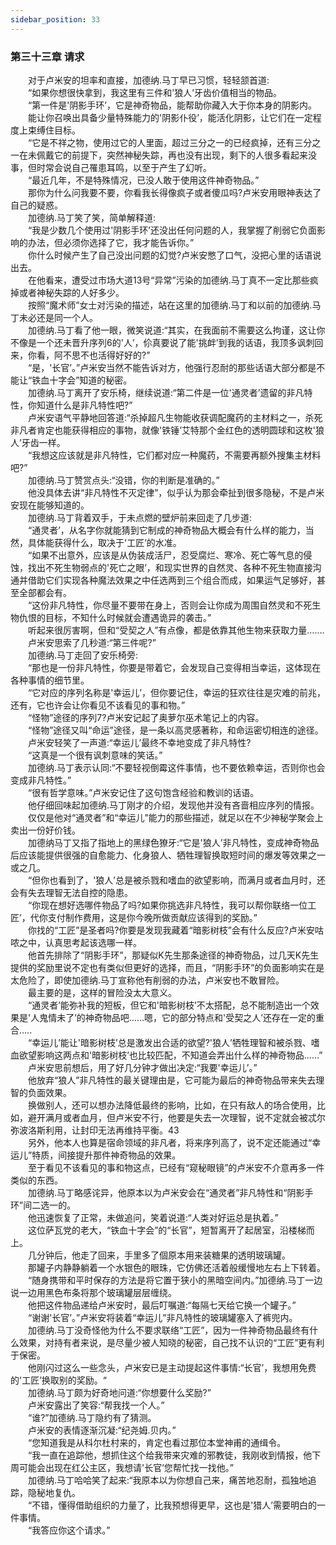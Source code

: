 ```yaml
---
sidebar_position: 33
---
```

### 第三十三章 请求  


　　对于卢米安的坦率和直接，加德纳.马丁早已习惯，轻轻颔首道:  
　　“如果你想很快拿到，我这里有三件和'狼人’牙齿价值相当的物品。  
　　“第一件是'阴影手环’，它是神奇物品，能帮助你藏入大于你本身的阴影内。  
　　能让你召唤出具备少量特殊能力的'阴影仆役’，能活化阴影，让它们在一定程度上束缚住目标。  
　　“它是不祥之物，使用过它的人里面，超过三分之一的已经疯掉，还有三分之一在未佩戴它的前提下，突然神秘失踪，再也没有出现，剩下的人很多看起来没事，但时常会说自己罹患耳鸣，以至于产生了幻听。  
　　“最近几年，不是特殊情况，已没人敢于使用这件神奇物品。”  
　　那你为什么问我要不要，你看我长得像疯子或者傻瓜吗?卢米安用眼神表达了自己的疑惑。  
　　加德纳.马丁笑了笑，简单解释道:  
　　“我是少数几个使用过'阴影手环’还没出任何问题的人，我掌握了削弱它负面影响的办法，但必须你选择了它，我才能告诉你。”  
　　你什么时候产生了自己没出问题的幻觉?卢米安憋了口气，没把心里的话语说出去。  
　　在他看来，遭受过市场大道13号“异常”污染的加德纳.马丁真不一定比那些疯掉或者神秘失踪的人好多少。  
　　按照“魔术师”女士对污染的描述，站在这里的加德纳.马丁和以前的加德纳.马丁未必还是同一个人。  
　　加德纳.马丁看了他一眼，微笑说道:“其实，在我面前不需要这么拘谨，这让你不像是一个还未晋升序列6的'人’，伱真要说了能'挑衅’到我的话语，我顶多讽刺回来，你看，阿不思不也活得好好的?”  
　　“是，'长官’。”卢米安当然不能告诉对方，他强行忍耐的那些话语大部分都是不能让“铁血十字会”知道的秘密。  
　　加德纳.马丁离开了安乐椅，继续说道:“第二件是一位'通灵者’遗留的非凡特性，你知道什么是非凡特性吧?”  
　　卢米安语气平静地回答道:“杀掉超凡生物能收获调配魔药的主材料之一，杀死非凡者肯定也能获得相应的事物，就像'铁锤’艾特那个金红色的透明圆球和这枚'狼人’牙齿一样。  
　　“我想这应该就是非凡特性，它们都对应一种魔药，不需要再额外搜集主材料吧?”  
　　加德纳.马丁赞赏点头:“没错，你的判断是准确的。”  
　　他没具体去讲“非凡特性不灭定律”，似乎认为那会牵扯到很多隐秘，不是卢米安现在能够知道的。  
　　加德纳.马丁背着双手，于未点燃的壁炉前来回走了几步道:  
　　“通灵者’，从名字你就能猜到它制成的神奇物品大概会有什么样的能力，当然，具体能获得什么，取决于'工匠’的水准。  
　　“如果不出意外，应该是从伪装成活尸，忍受腐烂、寒冷、死亡等气息的侵蚀，找出不死生物弱点的'死亡之眼’，和现实世界的自然灵、各种不死生物直接沟通并借助它们实现各种魔法效果之中任选两到三个组合而成，如果运气足够好，甚至全部都会有。  
　　“这份非凡特性，你尽量不要带在身上，否则会让你成为周围自然灵和不死生物仇恨的目标，不知什么时候就会遭遇诡异的袭击。”  
　　听起来很厉害啊，但和“受契之人”有点像，都是依靠其他生物来获取力量….…  
　　卢米安思索了几秒道:“第三件呢?”  
　　加德纳.马丁走回了安乐椅旁:  
　　“那也是一份非凡特性，你要是带着它，会发现自己变得相当幸运，这体现在各种事情的细节里。  
　　“它对应的序列名称是'幸运儿’，但你要记住，幸运的狂欢往往是灾难的前兆，还有，它也许会让你看见不该看见的事和物。”  
　　“怪物”途径的序列7?卢米安记起了奥萝尔巫术笔记上的内容。  
　　“怪物”途径又叫“命运”途径，是一条以高灵感著称，和命运密切相连的途径。  
　　卢米安轻笑了一声道:“幸运儿’最终不幸地变成了非凡特性?  
　　“这真是一个很有讽刺意味的笑话。”  
　　加德纳.马丁表示认同:“不要轻视倒霉这件事情，也不要依赖幸运，否则你也会变成非凡特性。”  
　　“很有哲学意味。”卢米安记住了这句饱含经验和教训的话语。  
　　他仔细回味起加德纳.马丁刚才的介绍，发现他并没有吝啬相应序列的情报。  
　　仅仅是他对“通灵者”和“幸运儿”能力的那些描述，就足以在不少神秘学聚会上卖出一份好价钱。  
　　加德纳马丁又指了指地上的黑绿色獠牙:“它是'狼人’非凡特性，变成神奇物品后应该能提供很强的自愈能力、化身狼人、牺牲理智换取短时间的爆发等效果之一或之几。  
　　“但你也看到了，'狼人’总是被杀戮和嗜血的欲望影响，而满月或者血月时，还会有失去理智无法自控的隐患。  
　　“你现在想好选哪件物品了吗?如果你挑选非凡特性，我可以帮你联络一位工匠’，代你支付制作费用，这是你今晚所做贡献应该得到的奖励。”  
　　你找的“工匠”是圣者吗?你要是发现我藏着“暗影树枝”会有什么反应?卢米安咕哝之中，认真思考起该选哪一样。  
　　他首先排除了“阴影手环”，那疑似K先生那条途径的神奇物品，过几天K先生提供的奖励里说不定也有类似但更好的选择，而且，“阴影手环”的负面影响实在是太危险了，即使加德纳.马丁宣称他有削弱的办法，卢米安也不敢冒险。  
　　最主要的是，这样的冒险没太大意义。  
　　“通灵者’能弥补我的短板，但它和'暗影树枝’不太搭配，总不能制造出一个效果是'人鬼情未了’的神奇物品吧……嗯，它的部分特点和'受契之人’还存在一定的重合…..  
　　“幸运儿’能让'暗影树枝’总是激发出合适的欲望?'狼人’牺牲理智和被杀戮、嗜血欲望影响这两点和'暗影树枝’也比较匹配，不知道会弄出什么样的神奇物品……”  
　　卢米安思前想后，用了好几分钟才做出决定:“我要'幸运儿’。”  
　　他放弃“狼人”非凡特性的最关键理由是，它可能为最后的神奇物品带来失去理智的负面效果。  
　　换做别人，还可以想办法降低最终的影响，比如，在只有敌人的场合使用，比如，避开满月或者血月，但卢米安不行，他要是失去一次理智，说不定就会被忒尔弥波洛斯利用，让封印无法再维持平衡。43  
　　另外，他本人也算是宿命领域的非凡者，将来序列高了，说不定还能通过“幸运儿”特质，间接提升那件神奇物品的效果。  
　　至于看见不该看见的事和物这点，已经有“窥秘眼镜”的卢米安不介意再多一件类似的东西。  
　　加德纳.马丁略感诧异，他原本以为卢米安会在“通灵者”非凡特性和“阴影手环”间二选一的。  
　　他迅速恢复了正常，未做追问，笑着说道:“人类对好运总是执着。”  
　　这位萨瓦党的老大，“铁血十字会”的“长官”，短暂离开了起居室，沿楼梯而上。  
　　几分钟后，他走了回来，手里多了個原本用来装糖果的透明玻璃罐。  
　　那罐子内静静躺着一个水银色的眼珠，它仿佛还活着般缓慢地左右上下转着。  
　　“随身携带和平时保存的方法是将它置于狭小的黑暗空间内。”加德纳.马丁一边说一边用黑色布条将那个玻璃罐层层缠绕。  
　　他把这件物品递给卢米安时，最后叮嘱道:“每隔七天给它换一个罐子。”  
　　“谢谢'长官’。”卢米安将装着“幸运儿”非凡特性的玻璃罐塞入了裤兜内。  
　　加德纳.马丁没奇怪他为什么不要求联络“工匠”，因为一件神奇物品最终有什么效果，对持有者来说，是尽量少被人知晓的秘密，自己找不认识的“工匠”更有利于保密。  
　　他刚闪过这么一些念头，卢米安已是主动提起这件事情:“长官’，我想用免费的'工匠’换取别的奖励。“  
　　加德纳.马丁颇为好奇地问道:“你想要什么奖励?”  
　　卢米安露出了笑容:“帮我找一个人。”  
　　“谁?”加德纳.马丁隐约有了猜测。  
　　卢米安的表情逐渐沉凝:“纪尧姆.贝内。”  
　　“您知道我是从科尔杜村来的，肯定也看过那位本堂神甫的通缉令。  
　　“我一直在追踪他，想抓住这个给我带来灾难的邪教徒，我刚收到情报，他下周可能会出现在红公主区，我想请'长官’您帮忙找一找他。”  
　　加德纳.马丁哈哈笑了起来:“我原本以为你想自己来，痛苦地忍耐，孤独地追踪，隐秘地复仇。  
　　“不错，懂得借助组织的力量了，比我预想得更早，这也是'猎人’需要明白的一件事情。  
　　“我答应你这个请求。”  
